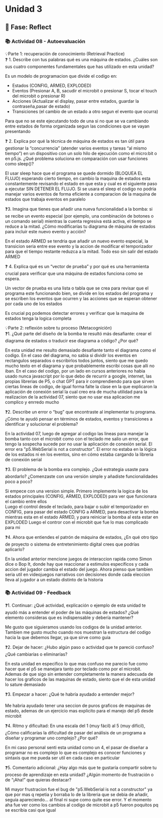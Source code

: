 # Unidad 3


## 🤔 Fase: Reflect

### 📚 Actividad 08 - Autoevaluación   
💡Parte 1: recuperación de conocimiento (Retrieval Practice)    
❓ 1. Describe con tus palabras qué es una máquina de estados. ¿Cuáles son sus cuatro componentes fundamentales que has utilizado en esta unidad?

Es un modelo de programacion que divide el codigo en:   
+ Estados (CONFIG, ARMED, EXPLODED)
+ Eventos (Presionar A, B, sacudir el microbit o presionar S, tocar el touch del microbit o presionar R)
+ Acciones (Actualizar el display, pasar entre estados, guardar la contraseña,pasar de estado)
+ Transiciones (el cambio de un estado a otro segun el evento que ocurra)    

Para que no se este ejecutando todo de una si no que se va cambiando entre estados de forma organizada segun las condiciones que se vayan presentando

❓ 2. Explica por qué la técnica de máquina de estados es tan útil para gestionar la “concurrencia” (atender varios eventos y tareas “al mismo tiempo”) en un dispositivo con un solo hilo de ejecución como el micro:bit o en p5.js. ¿Qué problema soluciona en comparación con usar funciones como sleep()?

El usar sleep hace que el programa se quede dormido (BLOQUEA EL FLUJO) esperando cierto tiempo, en cambio la maquina de estados esta constantemente revisando el estado en que esta y cual es el siguiente paso a ejecutar SIN DETENER EL FLUJO. Si se usara el sleep el codigo no podria manejar varios eventos de forma eficiente a comparacion de la maquina de estados que trabaja eventos en paralelo

❓3. Imagina que tienes que añadir una nueva funcionalidad a la bomba: si se recibe un evento especial (por ejemplo, una combinación de botones o un comando serial) mientras la cuenta regresiva está activa, el tiempo se reduce a la mitad. ¿Cómo modificarías tu diagrama de máquina de estados para incluir este nuevo evento y acción?

En el estado ARMED se tendria que añadir un nuevo evento especial, la transicion seria entre ese evento y la accion de modificar el temporizador para que el tiempo restante reduzca a la mitad. Todo eso sin salir del estado ARMED

❓ 4. Explica qué es un “vector de prueba” y por qué es una herramienta crucial para verificar que una máquina de estados funciona como se espera.

Un vector de prueba es una lista o tabla que se crea para revisar que el programa este funcionando bien, se divide en los estados del programa y se escriben los eventos que ocurren y las acciones que se esperan obtener por cada uno de los estados

Es crucial pq podemos detectar errores y verificar que la maquina de estados tenga la logica completa

💡Parte 2: reflexión sobre tu proceso (Metacognición)    
❓1. ¿Qué parte del diseño de la bomba te resultó más desafiante: crear el diagrama de estados o traducir ese diagrama a código? ¿Por qué?   

En esta unidad me resulto demasiado desafiante tanto el diagrama como el codigo. En el caso del diagrama, no sabia si dividir los eventos en rectangulos separados o escribirlos todos juntos, siento que me quedo mucho texto en el diagrama y que probablemente escribi cosas que alli no iban. En el caso del codigo, por un lado en cursos anteriores no habia usado nunca javascript por lo que debo de recurrir a google, internet, las propias librerias de P5, o chat GPT para ir comprendiendo para que sirven ciertas lineas de codigo, de igual forma falte la clase en la que explicaron la aplicación de conexión serial la cual creo era de mucha utilidad para la realizacion de la actividad 07, siento que no usar esa aplicacion me complico y enrredo mucho

❓2. Describe un error o “bug” que encontraste al implementar tu programa. ¿Cómo te ayudó pensar en términos de estados, eventos y transiciones a identificar y solucionar el problema?

En la actividad 07, luego de agregar al codigo las lineas para manejar la bomba tanto con el microbit como con el teclado me salio un error, que tengo la sospecha sucede por no usar la aplicación de conexión serial. El error era "p5.WebSerial is not a constructor". El error no estaba en la lógica de los estados ni en los eventos, sino en cómo estaba cargando la librería de conexión serial

❓3. El problema de la bomba era complejo. ¿Qué estrategia usaste para abordarlo? ¿Comenzaste con una versión simple y añadiste funcionalidades poco a poco?

Si empece con una version simple. Primero implemente la logica de los estados principales (CONFIG, ARMED, EXPLODED) para ver que funcionara el cambio entre ellos    
Luego el control desde el teclado, para bajar o subir el temporizador en CONFIG, para pasar del estado CONFIG a ARMED, para desactivar la bomba mientras esta en el estado ARMED, y para reiniciar la bomba al esta estar en EXPLODED
Luego el contror con el microbit que fue lo mas complicado para mi

❓4. Ahora que entiendes el patrón de máquina de estados, ¿En qué otro tipo de proyecto o sistema de entretenimiento digital crees que podrías aplicarlo?

En la unidad anterior mencione juegos de interaccion rapida como Simon dice o Bop It, donde hay que reaccionar a estimulos especificos y cada accion del jugador cambia el estado del juego. Ahora pienso que tambien seria util en videojuegos narrativos con decisiones donde cada eleccion lleva al jugador a un estado distinto de la historia

### 📚 Actividad 09 - Feedback   
❓1. Continuar: ¿Qué actividad, explicación o ejemplo de esta unidad te ayudó más a entender el poder de las máquinas de estados? ¿Qué elemento consideras que es indispensable y debería mantener?

Me gusto que siguieramos usando los codigos de la unidad anterior. Tambien me gusto mucho cuando nos muestran la estructura del codigo hacia la que debemos llegar, ya que sirve como guia

❓2. Dejar de hacer: ¿Hubo algún paso o actividad que te pareció confuso? ¿Qué cambiarías o eliminarías?

En esta unidad en especifico lo que mas confuso me parecio fue como hacer que el p5 se manejara tanto por teclado como por el microbit. Ademas de que sigo sin entender completamente la manera adecuada de hacer los graficos de las maquinas de estado, siento que el de esta unidad lo sature demasiado 

❓3. Empezar a hacer: ¿Qué te habría ayudado a entender mejor?

Me habria ayudado tener una seccion de puros graficos de maquinas de estado, ademas de un ejercicio mas explicito para el manejo del p5 desde microbit

❓4. Ritmo y dificultad: En una escala del 1 (muy fácil) al 5 (muy difícil), ¿Cómo calificarías la dificultad de pasar del análisis de un programa a diseñar y programar uno complejo? ¿Por qué?

En mi caso personal senti esta unidad como un 4, el pasar de diseñar a programar no es complejo lo que es complejo es conocer funciones y sintaxis que me pueda ser util en cada caso en particular

❓5. Comentario adicional: ¿Hay algo más que te gustaría compartir sobre tu proceso de aprendizaje en esta unidad? ¿Algún momento de frustración o de “¡Aha!” que quieras destacar?    

Mi mayor frustracion fue el bug de "p5.WebSerial is not a constructor" ya que por mas q repetia y borraba lo de la libreria que se debia de añadir, seguia apareciendo... al final ni supe como quite ese error. Y el momento aha fue ver como los cambios al codigo de microbit a p5 fueron poquitos pq se escribia casi que igual

